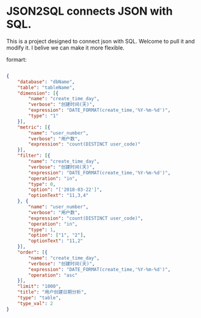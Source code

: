 # JSON2SQL connects JSON with SQL.
This is a project designed to connect json with SQL. Welcome to pull it and modify it. I belive we can make it more flexible.

formart:
```json

{
	"database": "dbName",
	"table": "tableName",
	"dimension": [{
		"name": "create_time_day",
		"verbose": "创建时间(天)",
		"expression": "DATE_FORMAT(create_time,'%Y-%m-%d')",
		"type": "1"
	}],
	"metric": [{
		"name": "user_number",
		"verbose": "用户数",
		"expression": "count(DISTINCT user_code)"
	}],
	"filter": [{
		"name": "create_time_day",
		"verbose": "创建时间(天)",
		"expression": "DATE_FORMAT(create_time,'%Y-%m-%d')",
		"operation": "in",
		"type": 0,
		"option": "['2018-03-22']",
		"optionText": "11,3,4"
	}, {
		"name": "user_number",
		"verbose": "用户数",
		"expression": "count(DISTINCT user_code)",
		"operation": "in",
		"type": 1,
		"option": ["1", "2"],
		"optionText": "11,2"
	}],
	"order": [{
		"name": "create_time_day",
		"verbose": "创建时间(天)",
		"expression": "DATE_FORMAT(create_time,'%Y-%m-%d')",
		"operation": "asc"
	}],
	"limit": "1000",
	"title": "用户创建日期分析",
	"type": "table",
	"type_val": 2
}
```